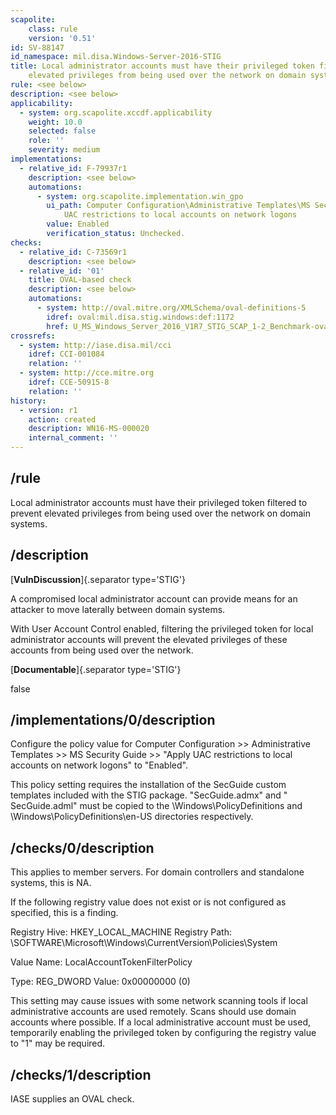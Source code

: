 ```yaml
---
scapolite:
    class: rule
    version: '0.51'
id: SV-88147
id_namespace: mil.disa.Windows-Server-2016-STIG
title: Local administrator accounts must have their privileged token filtered to prevent
    elevated privileges from being used over the network on domain systems.
rule: <see below>
description: <see below>
applicability:
  - system: org.scapolite.xccdf.applicability
    weight: 10.0
    selected: false
    role: ''
    severity: medium
implementations:
  - relative_id: F-79937r1
    description: <see below>
    automations:
      - system: org.scapolite.implementation.win_gpo
        ui_path: Computer Configuration\Administrative Templates\MS Security Guide\Apply
            UAC restrictions to local accounts on network logons
        value: Enabled
        verification_status: Unchecked.
checks:
  - relative_id: C-73569r1
    description: <see below>
  - relative_id: '01'
    title: OVAL-based check
    description: <see below>
    automations:
      - system: http://oval.mitre.org/XMLSchema/oval-definitions-5
        idref: oval:mil.disa.stig.windows:def:1172
        href: U_MS_Windows_Server_2016_V1R7_STIG_SCAP_1-2_Benchmark-oval.xml
crossrefs:
  - system: http://iase.disa.mil/cci
    idref: CCI-001084
    relation: ''
  - system: http://cce.mitre.org
    idref: CCE-50915-8
    relation: ''
history:
  - version: r1
    action: created
    description: WN16-MS-000020
    internal_comment: ''
---
```



## /rule

Local administrator accounts must have their privileged token filtered to prevent elevated privileges from being used over the network on domain systems.

## /description

[**VulnDiscussion**]{.separator type='STIG'}

A compromised local administrator account can provide means for an attacker to move laterally between domain systems.

With User Account Control enabled, filtering the privileged token for local administrator accounts will prevent the elevated privileges of these accounts from being used over the network.

[**Documentable**]{.separator type='STIG'}

false

## /implementations/0/description

Configure the policy value for Computer Configuration >> Administrative Templates >> MS Security Guide >> "Apply UAC restrictions to local accounts on network logons" to "Enabled".

This policy setting requires the installation of the SecGuide custom templates included with the STIG package. "SecGuide.admx" and " SecGuide.adml" must be copied to the \Windows\PolicyDefinitions and \Windows\PolicyDefinitions\en-US directories respectively.

## /checks/0/description

This applies to member servers. For domain controllers and standalone systems, this is NA.

If the following registry value does not exist or is not configured as specified, this is a finding.

Registry Hive:  HKEY_LOCAL_MACHINE
Registry Path:  \SOFTWARE\Microsoft\Windows\CurrentVersion\Policies\System

Value Name:  LocalAccountTokenFilterPolicy

Type:  REG_DWORD
Value: 0x00000000 (0)

This setting may cause issues with some network scanning tools if local administrative accounts are used remotely. Scans should use domain accounts where possible. If a local administrative account must be used, temporarily enabling the privileged token by configuring the registry value to "1" may be required.

## /checks/1/description

IASE supplies an OVAL check.
